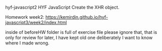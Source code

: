 hyf-javascript2
HYF JavaScript Create the XHR object.

Homework week2: https://kemirdin.github.io/hyf-javascript3/week2/index.html


inside of beforeHW folder is full of exercise file please ignore that, that is only for review for later, I have kept old one deliberately I want to know where I made wrong.